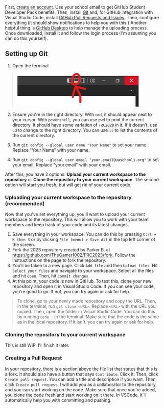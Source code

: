 First, [create an account](https://github.com/join). Use your school email to get GitHub Student Developer Pack benefits. Then, install [Git](https://git-scm.com/download) and, for GitHub integration with Visual Studio Code, install [GitHub Pull Requests and Issues](https://marketplace.visualstudio.com/items?itemName=GitHub.vscode-pull-request-github). Then, configure everything (it should show notifications to help you with this.) Another helpful thing is
[GitHub Desktop](https://desktop.github.com/) to help manage the uploading process. Once downloaded, install it and follow the login process (I'm assuming you can do this yourself).
## Setting up Git

1. Open the terminal 
>![](./.images/terminal.png)

2. Ensure you're in the right directory. With `cmd`, it should appear next to your cursor. With `powershell`, you can use `pwd` to print the current directory. It should have some variation of `FRC2020` in it. If it doesn't, use `cd` to change to the right directory. You can use `ls` to list the contents of the current directory.

3. Run `git config --global user.name "Your Name"` to set your name. Replace "Your Name" with your name.

4. Run `git config --global user.email "your.email@uaschools.org"` to set your email. Replace "your.email" with your email.

After this, you have 2 options: **Upload your current workspace to the repository** or **Clone the repository to your current workspace**. The second option will start you fresh, but will get rid of your current code.

### Uploading your current workspace to the repository (recommended)

Now that you've set everything up, you'll want to upload your current workspace to the repository. This will allow you to work with your team members and keep track of your code and its latest changes.

1. Save everything in your workspace. You can do this by pressing `Ctrl + K then S` or by clicking `File (menu) > Save All` in the top left corner of the screen.
2. Fork the 2023 repository created by Parker B. at https://github.com/TheGamer1002/FRC2023/fork. Follow the instructions on the page to fork the repository.
3. You'll be taken to a new page. Click `Add file` and then `Upload files`. Hit `Select your files` and navigate to your workspace. Select all the files and hit `Open`. Then, hit `Commit changes`.
4. At this point, your code is now in GitHub. To test this, clone your new repository and open it in Visual Studio Code. If you can see your code, you're good to go. If not, you can try again or ask for help.
>To clone, go to your newly made repository and copy the URL. Then, in the terminal, run `git clone <URL>`. Replace `<URL>` with the URL you copied. Then, open the folder in Visual Studio Code. You can do this by running `code .` in the terminal.
> Make sure that the code is the same as in the local repository. If it isn't, you can try again or ask for help.

### Cloning the repository to your current workspace
This is still WIP. I'll finish it later.

### Creating a Pull Request
In your repository, there is a section above the file list that states that this is a fork. It should also have a button that says `Contribute`. Click it. Then, click `Create pull request`. You can add a title and description if you want. Then, click `Create pull request`. I will add you as a collaborator to the repository, and you can start working on the code. Make sure that once you're added, you clone the code fresh and start working on it there. In VSCode, it'll automatically help you with committing and pushing.